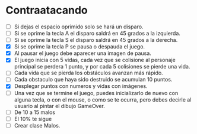 # Contraatacando

- [ ] Si dejas el espacio oprimido solo se hará un disparo.
- [ ] Si se oprime la tecla A el disparo saldrá en 45 grados a la izquierda.
- [ ] Si se oprime la tecla S el disparo saldrá en 45 grados a la derecha.
- [x] Si se oprime la tecla P se pausa o despauda el juego.
- [x] Al pausar el juego debe aparecer una imagen de pausa.
- [x] El juego inicia con 5 vidas, cada vez que se colisione al personaje principal se perdera 1 punto, y por cada 5 colisiones se pierde una vida.
- [ ] Cada vida que se pierda los obstáculos avanzan más rápido.
- [ ] Cada obstaculo que haya sido destruido se acumulan 10 puntos.
- [x] Desplegar puntos con numeros y vidas con imágenes.
- [ ] Una vez que se termine el juego, puedes inicializarlo de nuevo con alguna tecla, o con el mouse, o como se te ocurra, pero debes decirle al usuario al pintar el dibujo GameOver.
- [ ] De 10 a 15 malos
- [ ] El 10% te sigue
- [ ] Crear clase Malos.
